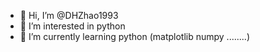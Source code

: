 - 👋 Hi, I’m @DHZhao1993
- 👀 I’m interested in python
- 🌱 I’m currently learning python (matplotlib numpy ........) 
